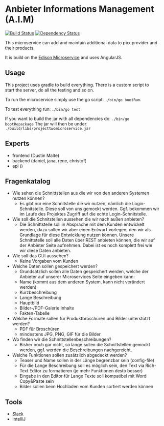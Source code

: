# Anbieter Informations Management (A.I.M)

[![Build Status](https://travis-ci.org/meandor/projecttwomicroservice.svg?branch=master)](https://travis-ci.org/meandor/projecttwomicroservice)
[![Dependency Status](https://www.versioneye.com/user/projects/57e69f9abd6fa600512e1351/badge.svg?style=flat-square)](https://www.versioneye.com/user/projects/57e69f9abd6fa600512e1351)

This microservice can add and maintain additional data to pbx provider and their products.

It is build on the [Edison Microservice](https://github.com/otto-de/edison-microservice) and uses AngularJS.

## Usage
This project uses gradle to build everything. There is a custom script to start the server, do all the testing and so on.

To run the microservice simply use the go script: ````./bin/go bootRun````.

To test everything run: ````./bin/go test````

If you want to build the jar with all dependencies do: ````./bin/go bootRepackage````
The jar will then be under: ````./build/libs/projecttwomicroservice.jar````

## Experts
* frontend (Dustin Malte)
* backend (daniel, jana, rene, christof)
* api ()

## Fragenkatalog
* Wie sehen die Schnittstellen aus die wir von den anderen Systemen nutzen können?
    * Es gibt nur eine Schnitstelle die wir nutzen, nämlich die Login-Schnitstelle. Diese soll von uns gemockt werden. Ggf. bekommen wir im Laufe des Projektes Zugriff auf die echte Login-Schnitstelle.
* Wie soll die Schnitstellen aussehen die wir nach außen anbieten?
    * Die Schnittstelle soll in Absprache mit dem Kunden entwickelt werden, dazu sollen wir aber einen Entwurf vorlegen, den wir als Grundlage für diese Entwicklung nutzen können. Unsere Schnittstelle soll alle Daten über REST anbieten können, die wir auf der Anbieter Seite aufnehmen. Dabei ist es noch komplett frei wie wir diese Daten anbieten.
* Wie soll das GUI aussehen?
    * Keine Vorgaben vom Kunden
* Welche Daten sollen gespeichert werden?
    * Grundsätzlich sollen alle Daten gespeichert werden, welche der Anbieter auf unserer Microservices Seite eingeben kann:
    * Name (kommt aus dem anderen System, kann nicht verändert werden)
    * Kurzbeschreibung 
    * Lange Beschreibung
    * Hauptbild
    * Bilder-/PDF-Galerie Inhalte
    * Fakten-Tabelle
* Welche Formate sollen für Produktbroschüren und Bilder unterstützt werden?
    * PDF für Broschüren
    * mindestens JPG, PNG, GIF für die Bilder
* Wo finden wir die Schnittstellenbeschreibungen?
    * Bisher noch gar nicht, so lange sollen die Schnittstellen gemockt werden, ggf. werden die Beschreibungen nachgereicht.
* Welche Funktionen sollen zusätzlich abgedeckt werden?
    * Teaser und Name sollen in der Länge begrenzbar sein (config-file)
    * Für die Lange Beschreibung soll es möglich sein, den Text via Rich-Text Editor zu formatieren (je mehr Funktionen desto besser)
    * Eingabe in den Editor für Lange Texte soll kompatibel mit Word Copy&Paste sein
    * Bilder sollen beim Hochladen vom Kunden sortiert werden können

## Tools
* [Slack](https://projmicro.slack.com)
* IntelliJ
